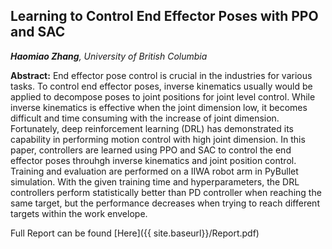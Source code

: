 ## Learning to Control End Effector Poses with PPO and SAC

_**Haomiao Zhang**, University of British Columbia_

**Abstract:** End effector pose control is crucial in the industries for various tasks. To control end effector poses, inverse kinematics usually would be applied to decompose poses to joint positions for joint level control. While inverse kinematics is effective when the joint dimension low, it becomes difficult and time consuming with the increase of joint dimension. Fortunately, deep reinforcement learning (DRL) has demonstrated its capability in performing motion control with high joint dimension. In this paper, controllers are learned using PPO and SAC to control the end effector poses throuhgh inverse kinematics and joint position control. Training and evaluation are performed on a IIWA robot arm in PyBullet simulation. With the given training time and hyperparameters, the DRL controllers perform statistically better than PD controller when reaching the same target, but the performance decreases when trying to reach different targets within the work envelope. 

Full Report can be found [Here]({{ site.baseurl}}/Report.pdf)


